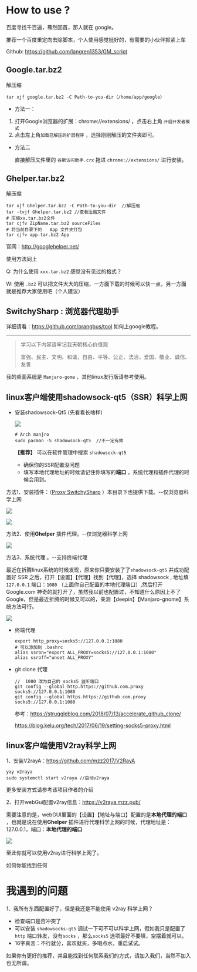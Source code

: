 # How to use ?

百度寻找千百遍，蓦然回首，那人就在 google。

推荐一个百度重定向去除脚本，个人使用感觉挺好的，有需要的小伙伴抓紧上车

Github: <https://github.com/langren1353/GM_script>

##  Google.tar.bz2

解压缩

```
tar xjf google.tar.bz2 -C Path-to-you-dir（/home/app/google）
```

- 方法一：

1. 打开Google浏览器的扩展：chrome://extensions/ ，点击右上角 `开启开发者模式` 
2. 点击左上角`加载已解压的扩展程序` ，选择刚刚解压的文件夹即可。

- 方法二 

  直接解压文件里的 `谷歌访问助手.crx` 拖进 `chrome://extensions/` 进行安装。

## Ghelper.tar.bz2

解压缩

```
tar xjf Ghelper.tar.bz2 -C Path-to-you-dir  //解压缩
tar -tvjf Ghelper.tar.bz2 //查看压缩文件
# 压缩xx.tar.bz2文件
tar cjfv ZipName.tar.bz2 sourceFiles
# 将当前目录下的   App 文件夹打包
tar cjfv app.tar.bz2 App
```

官网：http://googlehelper.net/

使用方法同上

Q: 为什么使用  `xxx.tar.bz2` 感觉没有见过的格式？

W: 使用  `.bz2` 可以把文件大大的压缩，一方面下载的时候可以快一点，另一方面就是推荐大家使用吧（个人建议）  

##  SwitchySharp : 浏览器代理助手

详细请看：<https://github.com/orangbus/tool> 如何上google教程。

---

> 学习以下内容请牢记我天朝核心价值观
>
> 富强、民主、文明、和谐，自由、平等、公正、法治，爱国、敬业、诚信、友善

我的桌面系统是 `Manjaro-gome` ，其他linux发行版请参考使用。

## linux客户端使用shadowsock-qt5（SSR）科学上网

- 安装shadowsock-Qt5 (先看看长啥样)

  ![](https://github.com/orangbus/Tool/blob/master/images/shadowsock.png?raw=true) 

  ```
  # Arch manjro
  sudo pacman -S shadowsock-qt5  //不一定有效
  ```

  **【推荐】** 可以在软件管理中搜索 `shadowsock-qt5 ` 

  - 确保你的SSR配置没问题
  - 填写本地代理地址的时候请记住你填写的**端口** ，系统代理和插件代理的时候会用到。

方法1、安装插件：（[Proxy SwitchySharp](https://www.switchysharp.com/install.html) ）本目录下也提供下载。--仅浏览器科学上网

![](https://github.com/orangbus/Tool/blob/master/images/1080.png?raw=true) 

![](https://github.com/orangbus/Tool/blob/master/images/Proxy%20SwitchySharp.png?raw=true) 

方法2、使用**Ghelper** 插件代理。--仅浏览器科学上网

![](https://github.com/orangbus/Tool/blob/master/images/ipport.png?raw=true) 

方法3、系统代理 。--支持终端代理

​        最近在折腾linux系统的时候发现，原来你只要安装了了`shadowsock-qt5` 并成功配置好 SSR 之后，打开【设置】【代理】找到【代理】，选择 shadowsock , 地址填`127.0.0.1` 端口：`1080` （上面你自己配置的本地代理端口）,然后打开 Google.com 神奇的就打开了，虽然我以前也配置过，不知道什么原因上不了Google，但是最近折腾的时候又可以的，亲测【deepin】【Manjaro-gnome】系统方法可行。

![](https://github.com/orangbus/Tool/blob/master/images/system.png?raw=true)

- 终端代理

  ```
  export http_proxy=socks5://127.0.0.1:1080
  # 可以添加到 .bashrc
  alias ssron="export ALL_PROXY=socks5://127.0.0.1:1080"
  alias ssroff="unset ALL_PROXY"
  ```

- git clone 代理

  ```
  //  1080 改为自己的 socks5 监听端口
  git config --global http.https://github.com.proxy socks5://127.0.0.1:1080
  git config --global https.https://github.com.proxy socks5://127.0.0.1:1080
  ```

  参考：https://struggleblog.com/2018/07/13/accelerate_github_clone/ 

  https://blog.kelu.org/tech/2017/06/19/setting-socks5-proxy.html

## linux客户端使用V2ray科学上网

1、安装V2rayA：https://github.com/mzz2017/V2RayA

```
yay v2raya
sudo systemctl start v2raya //启动v2raya
```

更多安装方式请参考该项目作者的介绍

2、打开webGui配置v2ray信息：https://v2raya.mzz.pub/

需要注意的是，webGUI里面的【设置】【地址与端口】配置的是**本地代理的端口** ，也就是说在使用**Ghelper** 插件进行代理科学上网的时候，代理地址是：127.0.0.1，端口：**本地代理的端口** 

![](https://github.com/orangbus/Tool/blob/master/images/v2rayport.png?raw=true)  

至此你就可以使用v2ray进行科学上网了。

如何你能找到任何

# 我遇到的问题

1、我所有东西配置好了，但是我还是不能使用 v2ray 科学上网？

- 检查端口是否冲突了
- 可以安装 `shadowsocks-qt5` 调试一下可不可以科学上网，假如我只是配置了 `http` 端口转发，没有`socks` ，那么`socks5` 选项最好不要填，空摆着就可以。
- 16字真言：不行就分，喜欢就买，多喝点水，重启试试。



如果你有更好的推荐，并且能找到任何联系我们的方式，请加入我们，当然不加入也无所谓。